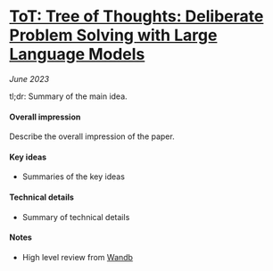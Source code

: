 # [ToT: Tree of Thoughts: Deliberate Problem Solving with Large Language Models](https://arxiv.org/abs/2305.10601)

_June 2023_

tl;dr: Summary of the main idea.

#### Overall impression
Describe the overall impression of the paper. 

#### Key ideas
- Summaries of the key ideas

#### Technical details
- Summary of technical details

#### Notes
- High level review from [Wandb](https://wandb.ai/byyoung3/ml-news/reports/One-Step-Closer-to-AGI-The-Tree-of-Thoughts---Vmlldzo0NTA2NzU4?galleryTag=ml-news)
